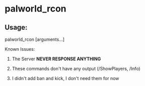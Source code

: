 # palworld_rcon

## Usage:

palworld_rcon <command> [arguments...]

Known Issues:

1. The Server **NEVER RESPONSE ANYTHING**

2. These commands don't have any output (/ShowPlayers, /Info)

3. I didn't add ban and kick, I don't need them for now
